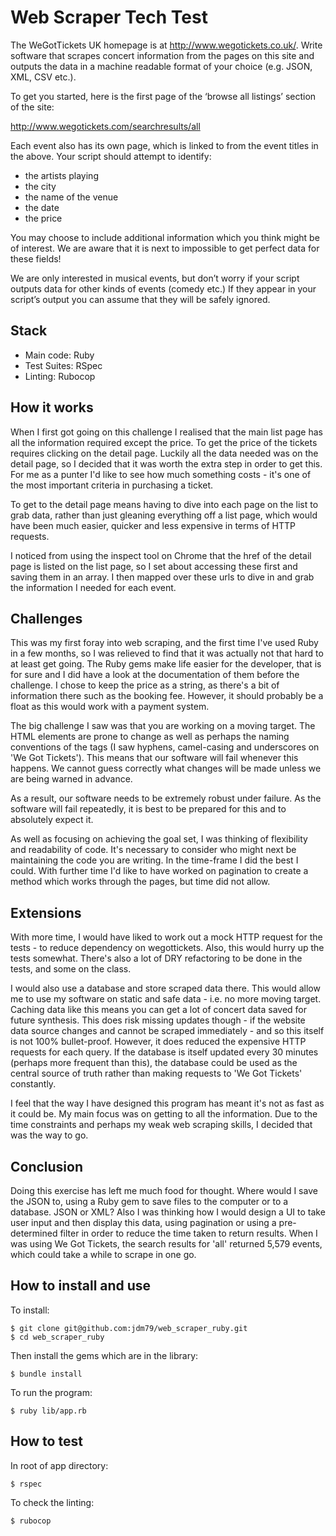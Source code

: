 # Web Scraper Tech Test

The WeGotTickets UK homepage is at http://www.wegotickets.co.uk/. Write software that scrapes concert information from the pages on this site and outputs the data in a machine readable format of your choice (e.g. JSON, XML, CSV etc.).

To get you started, here is the first page of the ‘browse all listings’ section of the site:

http://www.wegotickets.com/searchresults/all

Each event also has its own page, which is linked to from the event titles in the above. Your script should attempt to identify:

* the artists playing
* the city
* the name of the venue
* the date
* the price

You may choose to include additional information which you think might be of interest. We are aware that it is next to impossible to get perfect data for these fields!

We are only interested in musical events, but don’t worry if your script outputs data for other kinds of events (comedy etc.) If they appear in your script’s output you can assume that they will be safely ignored.


## Stack

* Main code: Ruby
* Test Suites: RSpec
* Linting: Rubocop


## How it works

When I first got going on this challenge I realised that the main list page has all the information required except the price. To get the price of the tickets requires clicking on the detail page. Luckily all the data needed was on the detail page, so I decided that it was worth the extra step in order to get this. For me as a punter I'd like to see how much something costs - it's one of the most important criteria in purchasing a ticket.

To get to the detail page means having to dive into each page on the list to grab data, rather than just gleaning everything off a list page, which would have been much easier, quicker and less expensive in terms of HTTP requests.

I noticed from using the inspect tool on Chrome that the href of the detail page is listed on the list page, so I set about accessing these first and saving them in an array. I then mapped over these urls to dive in and grab the information I needed for each event.


## Challenges

This was my first foray into web scraping, and the first time I've used Ruby in a few months, so I was relieved to find that it was actually not that hard to at least get going. The Ruby gems make life easier for the developer, that is for sure and I did have a look at the documentation of them before the challenge. I chose to keep the price as a string, as there's a bit of information there such as the booking fee. However, it should probably be a float as this would work with a payment system.

The big challenge I saw was that you are working on a moving target. The HTML elements are prone to change as well as perhaps the naming conventions of the tags (I saw hyphens, camel-casing and underscores on 'We Got Tickets'). This means that our software will fail whenever this happens. We cannot guess correctly what changes will be made unless we are being warned in advance.

As a result, our software needs to be extremely robust under failure. As the software will fail repeatedly, it is best to be prepared for this and to absolutely expect it.

As well as focusing on achieving the goal set, I was thinking of flexibility and readability of code. It's necessary to consider who might next be maintaining the code you are writing. In the time-frame I did the best I could. With further time I'd like to have worked on pagination to create a method which works through the pages, but time did not allow. 


## Extensions

With more time, I would have liked to work out a mock HTTP request for the tests - to reduce dependency on wegottickets. Also, this would hurry up the tests somewhat. There's also a lot of DRY refactoring to be done in the tests, and some on the class.

I would also use a database and store scraped data there. This would allow me to use my software on static and safe data - i.e. no more moving target. Caching data like this means you can get a lot of concert data saved for future synthesis. This does risk missing updates though - if the website data source changes and cannot be scraped immediately - and so this itself is not 100% bullet-proof. However, it does reduced the expensive HTTP requests for each query. If the database is itself updated every 30 minutes (perhaps more frequent than this), the database could be used as the central source of truth rather than making requests to 'We Got Tickets' constantly.

I feel that the way I have designed this program has meant it's not as fast as it could be. My main focus was on getting to all the information. Due to the time constraints and perhaps my weak web scraping skills, I decided that was the way to go.


## Conclusion

Doing this exercise has left me much food for thought. Where would I save the JSON to, using a Ruby gem to save files to the computer or to a database. JSON or XML? Also I was thinking how I would design a UI to take user input and then display this data, using pagination or using a pre-determined filter in order to reduce the time taken to return results. When I was using We Got Tickets, the search results for 'all' returned 5,579 events, which could take a while to scrape in one go.


## How to install and use

To install:
```
$ git clone git@github.com:jdm79/web_scraper_ruby.git
$ cd web_scraper_ruby
```

Then install the gems which are in the library:
```
$ bundle install
```

To run the program:
```
$ ruby lib/app.rb
```


## How to test
In root of app directory:
```
$ rspec
```
To check the linting:
```
$ rubocop
```